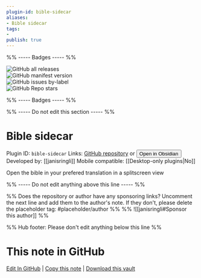 ```yaml
---
plugin-id: bible-sidecar
aliases:
- Bible sidecar
tags: 
- 
publish: true
---
```


%% ----- Badges ----- %%

![GitHub all releases](https://img.shields.io/github/downloads/janisringli/bible-sidecar-obsidian-plugin/total?color=573E7A&logo=github&style=for-the-badge)   
![GitHub manifest version](https://img.shields.io/github/manifest-json/v/janisringli/bible-sidecar-obsidian-plugin?color=573E7A&logo=github&style=for-the-badge)   
![GitHub issues by-label](https://img.shields.io/github/issues/janisringli/bible-sidecar-obsidian-plugin/help%20wanted?color=573E7A&logo=github&style=for-the-badge)   
![GitHub Repo stars](https://img.shields.io/github/stars/janisringli/bible-sidecar-obsidian-plugin?color=573E7A&logo=github&style=for-the-badge)

%% ----- Badges ----- %%

%% ----- Do not edit this section ----- %%

# Bible sidecar

Plugin ID: `bible-sidecar`
Links: [GitHub repository](https://github.com/janisringli/bible-sidecar-obsidian-plugin) or [<button id=HH>Open in Obsidian</button>](obsidian://show-plugin?id=bible-sidecar)
Developed by: [[janisringli]]
Mobile compatible: [[Desktop-only plugins|No]]

Open the bible in your prefered translation in a splitscreen view

%% ----- Do not edit anything above this line ----- %% 

%% Does the repository or author have any sponsoring links? Uncomment the next line and add them to the author's note. If they don't, please delete the placeholder tag: #placeholder/author %%
%% ![[janisringli#Sponsor this author]] %%

%% Hub footer: Please don't edit anything below this line %%

# This note in GitHub

<span class="git-footer">[Edit In GitHub](https://github.dev/obsidian-community/obsidian-hub/blob/main/02%20-%20Community%20Expansions/02.05%20All%20Community%20Expansions/Plugins/bible-sidecar.md "git-hub-edit-note") | [Copy this note](https://raw.githubusercontent.com/obsidian-community/obsidian-hub/main/02%20-%20Community%20Expansions/02.05%20All%20Community%20Expansions/Plugins/bible-sidecar.md "git-hub-copy-note") | [Download this vault](https://github.com/obsidian-community/obsidian-hub/archive/refs/heads/main.zip "git-hub-download-vault") </span>
